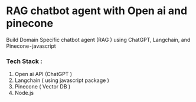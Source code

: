 # RAG chatbot agent with Open ai and pinecone 

Build Domain Specific chatbot agent (RAG ) using ChatGPT, Langchain, and Pinecone - javascript

### Tech Stack : 
1. Open ai API (ChatGPT ) 
2. Langchain ( using javascript package ) 
3. Pinecone ( Vector DB ) 
4. Node.js

